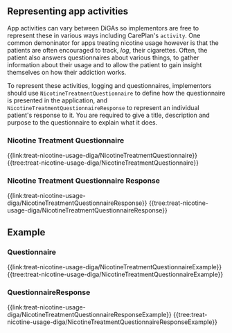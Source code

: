 ## Representing app activities

App activities can vary between DiGAs so implementors are free to represent these in various ways including CarePlan's `activity`. One common demoninator for apps treating nicotine usage however is that the patients are often encouraged to track, _log_, their cigarettes. Often, the patient also answers questionnaires about various things, to gather information about their usage and to allow the patient to gain insight themselves on how their addiction works.

To represent these activities, logging and questionnaires, implementors should use `NicotineTreatmentQuestionnaire` to define how the questionnaire is presented in the application, and `NicotineTreatmentQuestionnaireResponse` to represent an individual patient's response to it. You are required to give a title, description and purpose to the questionnaire to explain what it does.

### Nicotine Treatment Questionnaire
{{link:treat-nicotine-usage-diga/NicotineTreatmentQuestionnaire}}
{{tree:treat-nicotine-usage-diga/NicotineTreatmentQuestionnaire}}

### Nicotine Treatment Questionnaire Response
{{link:treat-nicotine-usage-diga/NicotineTreatmentQuestionnaireResponse}}
{{tree:treat-nicotine-usage-diga/NicotineTreatmentQuestionnaireResponse}}

## Example

### Questionnaire
{{link:treat-nicotine-usage-diga/NicotineTreatmentQuestionnaireExample}}
{{tree:treat-nicotine-usage-diga/NicotineTreatmentQuestionnaireExample}}

### QuestionnaireResponse
{{link:treat-nicotine-usage-diga/NicotineTreatmentQuestionnaireResponseExample}}
{{tree:treat-nicotine-usage-diga/NicotineTreatmentQuestionnaireResponseExample}}
